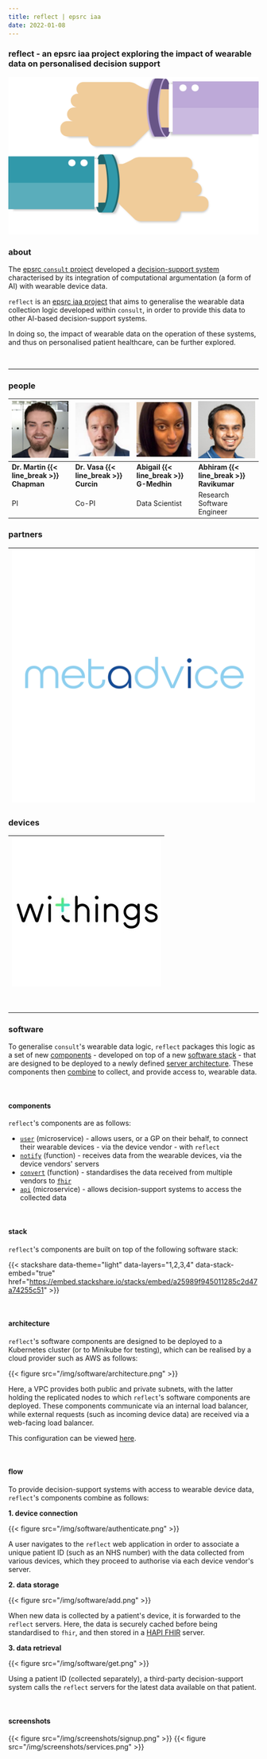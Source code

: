 ```yaml
---
title: reflect | epsrc iaa
date: 2022-01-08
---
```


### reflect - **an epsrc iaa project exploring the impact of wearable data on personalised decision support**

![metadvice](/img/wearable.png "metadvice")

### about

The [epsrc `consult` project](https://gow.epsrc.ukri.org/NGBOViewGrant.aspx?GrantRef=EP/P010105/1) developed a [decision-support system](https://kclhi.org/consult/demo/?a=UGU2YmFxRUQ6dWtlN2JQRXk=) characterised by its integration of computational argumentation (a form of AI) with wearable device data.

`reflect` is an [epsrc iaa project](https://kclpure.kcl.ac.uk/portal/en/projects/reflect-wearable-sensors-for-personalised-decision-support(a572899d-7799-40fa-a141-4e3efc79b7ca).html) that aims to generalise the wearable data collection logic developed within `consult`, in order to provide this data to other AI-based decision-support systems.

In doing so, the impact of wearable data on the operation of these systems, and thus on personalised patient healthcare, can be further explored.

&nbsp;
*** 
### people

| [![martin chapman - pi](/img/people/chapman.jpg "martin chapman - pi")](https://martinchapman.co.uk) | [![vasa curcin - co-pi](/img/people/curcin.jpg "vasa curcin - co-pi")](https://kcl.ac.uk/people/vasa-curcin) | [![abigail g-medhin - data scientist](/img/people/g-medhin.jpg "abigail g-medhin - data-scientist")]() | [![abhiram ravikuar - research software engineer](/img/people/ravikumar.jpg "abhiram ravikumar - research software engineer")]() |
| - | - | - | - |
| **Dr. Martin {{< line_break >}} Chapman** | **Dr. Vasa {{< line_break >}} Curcin** | **Abigail {{< line_break >}} G\-Medhin** | **Abhiram {{< line_break >}} Ravikumar** |
|   PI   | Co-PI | Data Scientist | Research Software Engineer |

### partners

|[![metadvice](/img/partners/metadvice.jpg "metadvice")](https://www.metadvice.com/)|
| - |

### devices

|[![metadvice](/img/devices/withings.jpg "withings")](https://www.withings.com/uk/en/)|
| - |

&nbsp;
*** 
### software

To generalise  `consult`'s wearable data logic, `reflect` packages this logic as a set of new [components](#components) - developed on top of a new [software stack](#stack) - that are designed to be deployed to a newly defined [server architecture](#architecture).
These components then [combine](#flow) to collect, and provide access to, wearable data.  

&nbsp;

#### components

`reflect`'s components are as follows:

- [`user`](https://gitlab.com/kclreflect/user) (microservice) - allows users, or a GP on their behalf, to connect their wearable devices - via the device vendor - with `reflect`
- [`notify`](https://gitlab.com/kclreflect/device/-/tree/main/notify) (function) - receives data from the wearable devices, via the device vendors' servers
- [`convert`](https://gitlab.com/kclreflect/data/-/tree/main/convert) (function) - standardises the data received from multiple vendors to [`fhir`](https://www.hl7.org/fhir/)
- [`api`](https://gitlab.com/kclreflect/api) (microservice) - allows decision-support systems to access the collected data

&nbsp;

#### stack

`reflect`'s components are built on top of the following software stack:

{{< stackshare data-theme="light" data-layers="1,2,3,4" data-stack-embed="true" href="https://embed.stackshare.io/stacks/embed/a25989f945011285c2d47a74255c51" >}}

&nbsp; 

#### architecture

`reflect`'s software components are designed to be deployed to a Kubernetes cluster (or to Minikube for testing), which can be realised by a cloud provider such as AWS as follows:

{{< figure src="/img/software/architecture.png" >}}

Here, a VPC provides both public and private subnets, with the latter holding the replicated nodes to which `reflect`'s software components are deployed.
These components communicate via an internal load balancer, while external requests (such as incoming device data) are received via a web-facing load balancer.

This configuration can be viewed [here](https://gitlab.com/kclreflect/config).

&nbsp; 

#### flow

To provide decision-support systems with access to wearable device data, `reflect`'s components combine as follows:

**1. device connection**

{{< figure src="/img/software/authenticate.png" >}}

A user navigates to the `reflect` web application in order to associate a unique patient ID (such as an NHS number) with the data collected from various devices, which they proceed to authorise via each device vendor's server.

**2. data storage**

{{< figure src="/img/software/add.png" >}}

When new data is collected by a patient's device, it is forwarded to the `reflect` servers. Here, the data is securely cached before being standardised to `fhir`, and then stored in a [HAPI FHIR](https://hapifhir.io/) server.

**3. data retrieval**

{{< figure src="/img/software/get.png" >}}

Using a patient ID (collected separately), a third-party decision-support system calls the `reflect` servers for the latest data available on that patient.

&nbsp;

#### screenshots

{{< figure src="/img/screenshots/signup.png" >}}
{{< figure src="/img/screenshots/services.png" >}}
